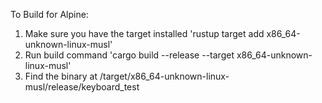 To Build for Alpine:

1. Make sure you have the target installed 'rustup target add x86_64-unknown-linux-musl'
2. Run build command 'cargo build --release --target x86_64-unknown-linux-musl'
3. Find the binary at /target/x86_64-unknown-linux-musl/release/keyboard_test
